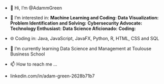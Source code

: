 - 👋 Hi, I’m @AdammGreen
  
- 👀 I’m interested in:
  **Machine Learning and Coding:** 
  **Data Visualization:** 
  **Problem Identification and Solving:**
  **Cybersecurity Advocate:** 
  **Technology Enthusiast:** 
  **Data Science Aficionado:** 
  **Coding:**

- 🌐 Coding in:
  Java, JavaScript, JavaFX, Python, R, HTML, CSS and SQL
 
- 🌱 I’m currently learning Data Science and Management at Toulouse Business School

- 📫 How to reach me ...
- linkedin.com/in/adam-green-2628b71b7

<!---
AdammGreen/AdammGreen is a ✨ special ✨ repository because its `README.md` (this file) appears on your GitHub profile.
You can click the Preview link to take a look at your changes.
--->
